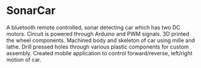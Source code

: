# SonarCar
A bluetooth remote controlled, sonar detecting car which has two DC motors. Circuit is powered through Arduino and PWM signals.
3D printed the wheel components. Machined body and skeleton of car using mille and lathe. Drill pressed holes through various plastic components for custom assembly.
Created mobile application to control forward/reverse, left/right motion of car.
